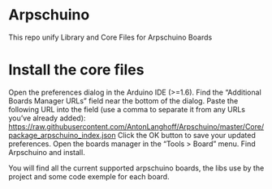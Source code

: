 # Arpschuino
This repo unify Library and Core Files for Arpschuino Boards

# Install the core files
Open the preferences dialog in the Arduino IDE (>=1.6).
Find the “Additional Boards Manager URLs” field near the bottom of the dialog.
Paste the following URL into the field (use a comma to separate it from any URLs you’ve already added):
https://raw.githubusercontent.com/AntonLanghoff/Arpschuino/master/Core/package_arpschuino_index.json
Click the OK button to save your updated preferences.
Open the boards manager in the “Tools > Board” menu.
Find Arpschuino and install.

You will find all the current supported arpschuino boards, the libs use by the project and some code exemple for each board.
